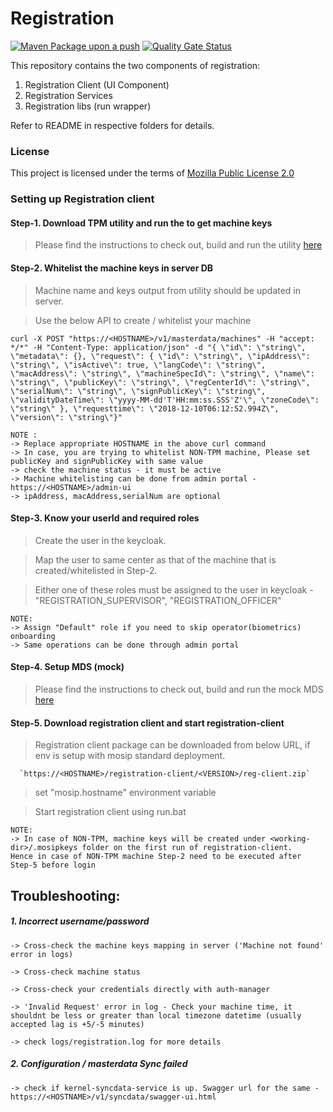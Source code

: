 # Registration
[![Maven Package upon a push](https://github.com/mosip/registration-client/actions/workflows/push_trigger.yml/badge.svg?branch=master)](https://github.com/mosip/registration-client/actions/workflows/push_trigger.yml)
[![Quality Gate Status](https://sonarcloud.io/api/project_badges/measure?branch=master&project=mosip_registration&metric=alert_status)](https://sonarcloud.io/dashboard?branch=master&id=mosip_registration)




This repository contains the two components of registration:
1. Registration Client (UI Component)
2. Registration Services
3. Registration libs (run wrapper)

Refer to README in respective folders for details.

### License
This project is licensed under the terms of [Mozilla Public License 2.0](https://github.com/mosip/mosip-platform/blob/master/LICENSE)

### Setting up Registration client

#### Step-1. Download TPM utility and run the to get machine keys
   
   > Please find the instructions to check out, build and run the utility [here](https://github.com/mosip/mosip-infra/blob/develop/deployment/sandbox-v2/utils/tpm/key_extractor/README.md)


#### Step-2. Whitelist the machine keys in server DB
   
   > Machine name and keys output from utility should be updated in server.
   
   > Use the below API to create / whitelist your machine
   
   `curl -X POST "https://<HOSTNAME>/v1/masterdata/machines" -H "accept: */*" -H "Content-Type: application/json" -d "{ \"id\": \"string\", \"metadata\": {}, \"request\": { \"id\": \"string\", \"ipAddress\": \"string\", \"isActive\": true, \"langCode\": \"string\", \"macAddress\": \"string\", \"machineSpecId\": \"string\", \"name\": \"string\", \"publicKey\": \"string\", \"regCenterId\": \"string\", \"serialNum\": \"string\", \"signPublicKey\": \"string\", \"validityDateTime\": \"yyyy-MM-dd'T'HH:mm:ss.SSS'Z'\", \"zoneCode\": \"string\" }, \"requesttime\": \"2018-12-10T06:12:52.994Z\", \"version\": \"string\"}"`

   
    NOTE : 
    -> Replace appropriate HOSTNAME in the above curl command
    -> In case, you are trying to whitelist NON-TPM machine, Please set publicKey and signPublicKey with same value 
    -> check the machine status - it must be active
    -> Machine whitelisting can be done from admin portal - https://<HOSTNAME>/admin-ui
    -> ipAddress, macAddress,serialNum are optional


#### Step-3. Know your userId and required roles

   > Create the user in the keycloak.
   
   > Map the user to same center as that of the machine that is created/whitelisted in Step-2.
   
   > Either one of these roles must be assigned to the user in keycloak - "REGISTRATION_SUPERVISOR", "REGISTRATION_OFFICER"
  
  
    NOTE:
    -> Assign "Default" role if you need to skip operator(biometrics) onboarding
    -> Same operations can be done through admin portal


#### Step-4. Setup MDS (mock)

   > Please find the instructions to check out, build and run the mock MDS [here](https://github.com/mosip/mosip-mock-services/blob/master/MockMDS/README.md)


#### Step-5. Download registration client and start registration-client

   > Registration client package can be downloaded from below URL, if env is setup with mosip standard deployment.

      `https://<HOSTNAME>/registration-client/<VERSION>/reg-client.zip`

   > set "mosip.hostname" environment variable

   > Start registration client using run.bat


    NOTE:
    -> In case of NON-TPM, machine keys will be created under <working-dir>/.mosipkeys folder on the first run of registration-client. 
    Hence in case of NON-TPM machine Step-2 need to be executed after Step-5 before login
    


## Troubleshooting:

##### 1. Incorrect username/password
   
    -> Cross-check the machine keys mapping in server ('Machine not found' error in logs)
   
    -> Cross-check machine status

    -> Cross-check your credentials directly with auth-manager

    -> 'Invalid Request' error in log - Check your machine time, it shouldnt be less or greater than local timezone datetime (usually accepted lag is +5/-5 minutes)

    -> check logs/registration.log for more details

##### 2. Configuration / masterdata Sync failed
    
    -> check if kernel-syncdata-service is up. Swagger url for the same - https://<HOSTNAME>/v1/syncdata/swagger-ui.html
